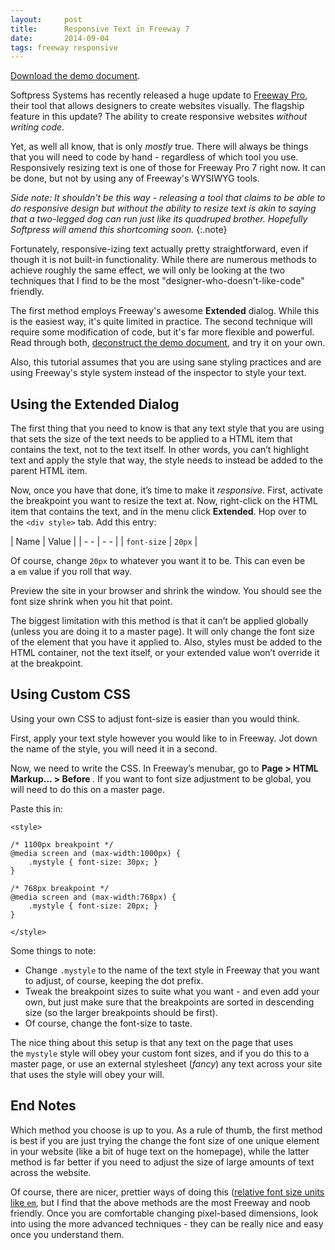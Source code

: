 ```yaml
---
layout:     post
title:      Responsive Text in Freeway 7
date:       2014-09-04
tags: freeway responsive
---
```


[Download the demo document](http://cl.ly/XKtR/download/Responsive%20Text.freeway).

Softpress Systems has recently released a huge update to [Freeway Pro](http://www.softpress.com/freeway-pro/), their tool that allows designers to create websites visually. The flagship feature in this update? The ability to create responsive websites *without writing code*.

Yet, as well all know, that is only *mostly* true. There will always be things that you will need to code by hand - regardless of which tool you use. Responsively resizing text is one of those for Freeway Pro 7 right now. It can be done, but not by using any of Freeway's WYSIWYG tools.

*Side note: It shouldn't be this way - releasing a tool that claims to be able to do responsive design but without the ability to resize text is akin to saying that a two-legged dog can run just like its quadruped brother. Hopefully Softpress will amend this shortcoming soon.*
{:.note}

Fortunately, responsive-izing text actually pretty straightforward, even if though it is not built-in functionality. While there are numerous methods to achieve roughly the same effect, we will only be looking at the two techniques that I find to be the most "designer-who-doesn't-like-code" friendly.

The first method employs Freeway's awesome **Extended** dialog. While this is the easiest way, it's quite limited in practice. The second technique will require some modification of code, but it's far more flexible and powerful. Read through both, [deconstruct the demo document](http://cl.ly/XKtR/download/Responsive%20Text.freeway), and try it on your own.

Also, this tutorial assumes that you are using sane styling practices and are using Freeway's style system instead of the inspector to style your text.

## Using the Extended Dialog

The first thing that you need to know is that any text style that you are using that sets the size of the text needs to be applied to a HTML item that contains the text, not to the text itself. In other words, you can’t highlight text and apply the style that way, the style needs to instead be added to the parent HTML item.

Now, once you have that done, it’s time to make it _responsive_. First, activate the breakpoint you want to resize the text at. Now, right-click on the HTML item that contains the text, and in the menu click **Extended**. Hop over to the `<div style>` tab. Add this entry:

|  Name   |  Value  |
|   - -   |   - -   |
| `font-size` | `20px` |

Of course, change `20px` to whatever you want it to be. This can even be a `em` value if you roll that way.

Preview the site in your browser and shrink the window. You should see the font size shrink when you hit that point.

The biggest limitation with this method is that it can’t be applied globally (unless you are doing it to a master page). It will only change the font size of the element that you have it applied to. Also, styles must be added to the HTML container, not the text itself, or your extended value won’t override it at the breakpoint.

## Using Custom CSS

Using your own CSS to adjust font-size is easier than you would think.

First, apply your text style however you would like to in Freeway. Jot down the name of the style, you will need it in a second.

Now, we need to write the CSS. In Freeway’s menubar, go to **Page > HTML Markup… > Before </head>**. If you want to font size adjustment to be global, you will need to do this on a master page.

Paste this in:

    <style>

    /* 1100px breakpoint */
    @media screen and (max-width:1000px) {
        .mystyle { font-size: 30px; }
    }

    /* 768px breakpoint */
    @media screen and (max-width:768px) {
        .mystyle { font-size: 20px; }
    }

    </style>

Some things to note:

* Change `.mystyle` to the name of the text style in Freeway that you want to adjust, of course, keeping the dot prefix.
* Tweak the breakpoint sizes to suite what you want - and even add your own, but just make sure that the breakpoints are sorted in descending size (so the larger breakpoints should be first).
* Of course, change the font-size to taste.

The nice thing about this setup is that any text on the page that uses the `mystyle` style will obey your custom font sizes, and if you do this to a master page, or use an external stylesheet (*fancy*) any text across your site that uses the style will obey your will.

## End Notes

Which method you choose is up to you. As a rule of thumb, the first method is best if you are just trying the change the font size of one unique element in your website (like a bit of huge text on the homepage), while the latter method is far better if you need to adjust the size of large amounts of text across the website.

Of course, there are nicer, prettier ways of doing this ([relative font size units like `em`](http://cssway.thebigerns.com/products/flexible-typography/), but I find that the above methods are the most Freeway and noob friendly. Once you are comfortable changing pixel-based dimensions, look into using the more advanced techniques - they can be really nice and easy once you understand them.
